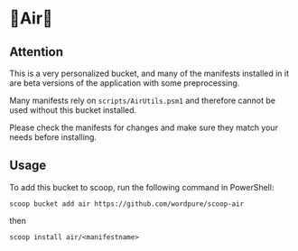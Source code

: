 # 🎐Air🎐

## Attention

This is a very personalized bucket, and many of the manifests installed in it are beta versions of the application with some preprocessing.

Many manifests rely on `scripts/AirUtils.psm1` and therefore cannot be used without this bucket installed.

Please check the manifests for changes and make sure they match your needs before installing.

## Usage

To add this bucket to scoop, run the following command in PowerShell:

```pwsh
scoop bucket add air https://github.com/wordpure/scoop-air
```

then

```pwsh
scoop install air/<manifestname>
```
